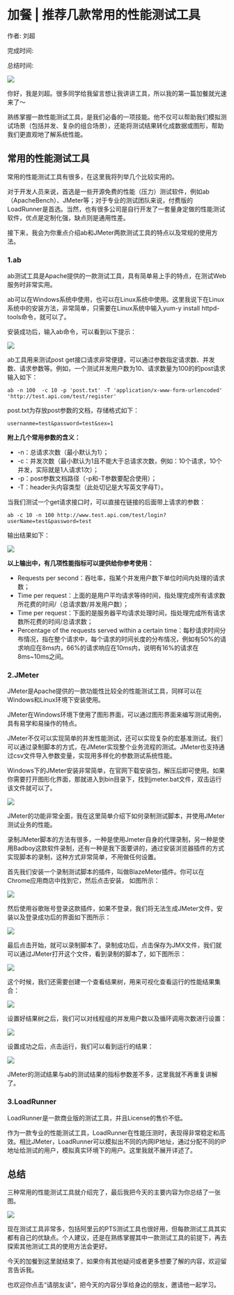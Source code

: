 # 加餐 \| 推荐几款常用的性能测试工具

作者: 刘超

完成时间:

总结时间:

![](<https://static001.geekbang.org/resource/image/a7/ba/a7c4293273ae24baa5b1fcbd64bed7ba.jpg>)

<audio><source src="https://static001.geekbang.org/resource/audio/af/c0/afcc5d1c597fd4c852565dff3478d6c0.mp3" type="audio/mpeg"></audio>

你好，我是刘超。很多同学给我留言想让我讲讲工具，所以我的第一篇加餐就光速来了～

熟练掌握一款性能测试工具，是我们必备的一项技能。他不仅可以帮助我们模拟测试场景（包括并发、复杂的组合场景），还能将测试结果转化成数据或图形，帮助我们更直观地了解系统性能。

## 常用的性能测试工具

常用的性能测试工具有很多，在这里我将列举几个比较实用的。

对于开发人员来说，首选是一些开源免费的性能（压力）测试软件，例如ab（ApacheBench）、JMeter等；对于专业的测试团队来说，付费版的LoadRunner是首选。当然，也有很多公司是自行开发了一套量身定做的性能测试软件，优点是定制化强，缺点则是通用性差。

接下来，我会为你重点介绍ab和JMeter两款测试工具的特点以及常规的使用方法。

### 1\.ab

ab测试工具是Apache提供的一款测试工具，具有简单易上手的特点，在测试Web服务时非常实用。

ab可以在Windows系统中使用，也可以在Linux系统中使用。这里我说下在Linux系统中的安装方法，非常简单，只需要在Linux系统中输入yum-y install httpd-tools命令，就可以了。

安装成功后，输入ab命令，可以看到以下提示：

<!-- [[[read_end]]] -->

![](<https://static001.geekbang.org/resource/image/ac/0a/ac58706f86ebd1d7349561ae501fca0a.png?wh=689*565>)

ab工具用来测试post get接口请求非常便捷，可以通过参数指定请求数、并发数、请求参数等。例如，一个测试并发用户数为10、请求数量为100的的post请求输入如下：

```
ab -n 100  -c 10 -p 'post.txt' -T 'application/x-www-form-urlencoded' 'http://test.api.com/test/register'
```

post.txt为存放post参数的文档，存储格式如下：

```
usernanme=test&password=test&sex=1
```

**附上几个常用参数的含义：**

- \-n：总请求次数（最小默认为1）；
- \-c：并发次数（最小默认为1且不能大于总请求次数，例如：10个请求，10个并发，实际就是1人请求1次）；
- \-p：post参数文档路径（-p和-T参数要配合使用）；
- \-T：header头内容类型（此处切记是大写英文字母T）。

<!-- -->

当我们测试一个get请求接口时，可以直接在链接的后面带上请求的参数：

```
ab -c 10 -n 100 http://www.test.api.com/test/login?userName=test&password=test
```

输出结果如下：

![](<https://static001.geekbang.org/resource/image/66/9b/66e7cf2dafa91a3ae80405f97a91899b.png?wh=938*590>)

**以上输出中，有几项性能指标可以提供给你参考使用：**

- Requests per second：吞吐率，指某个并发用户数下单位时间内处理的请求数；
- Time per request：上面的是用户平均请求等待时间，指处理完成所有请求数所花费的时间/（总请求数/并发用户数）；
- Time per request：下面的是服务器平均请求处理时间，指处理完成所有请求数所花费的时间/总请求数；
- Percentage of the requests served within a certain time：每秒请求时间分布情况，指在整个请求中，每个请求的时间长度的分布情况，例如有50%的请求响应在8ms内，66%的请求响应在10ms内，说明有16%的请求在8ms\~10ms之间。

<!-- -->

### 2\.JMeter

JMeter是Apache提供的一款功能性比较全的性能测试工具，同样可以在Windows和Linux环境下安装使用。

JMeter在Windows环境下使用了图形界面，可以通过图形界面来编写测试用例，具有易学和易操作的特点。

JMeter不仅可以实现简单的并发性能测试，还可以实现复杂的宏基准测试。我们可以通过录制脚本的方式，在JMeter实现整个业务流程的测试。JMeter也支持通过csv文件导入参数变量，实现用多样化的参数测试系统性能。

Windows下的JMeter安装非常简单，在官网下载安装包，解压后即可使用。如果你需要打开图形化界面，那就进入到bin目录下，找到jmeter.bat文件，双击运行该文件就可以了。

![](<https://static001.geekbang.org/resource/image/2d/53/2d96660e8e88a2697e066fd301663153.png?wh=964*505>)

JMeter的功能非常全面，我在这里简单介绍下如何录制测试脚本，并使用JMeter测试业务的性能。

录制JMeter脚本的方法有很多，一种是使用Jmeter自身的代理录制，另一种是使用Badboy这款软件录制，还有一种是我下面要讲的，通过安装浏览器插件的方式实现脚本的录制，这种方式非常简单，不用做任何设置。

首先我们安装一个录制测试脚本的插件，叫做BlazeMeter插件。你可以在Chrome应用商店中找到它，然后点击安装， 如图所示：

![](<https://static001.geekbang.org/resource/image/a8/3e/a8f7403c1b6b720318d97accf191843e.png?wh=1416*575>)

然后使用谷歌账号登录这款插件，如果不登录，我们将无法生成JMeter文件，安装以及登录成功后的界面如下图所示：

![](<https://static001.geekbang.org/resource/image/29/4a/2932afaf9eecb2cce789ad5151180a4a.png?wh=1111*551>)

最后点击开始，就可以录制脚本了。录制成功后，点击保存为JMX文件，我们就可以通过JMeter打开这个文件，看到录制的脚本了，如下图所示：

![](<https://static001.geekbang.org/resource/image/bf/fd/bf03e37ace494cf84171b55f9b63bdfd.png?wh=1536*864>)

这个时候，我们还需要创建一个查看结果树，用来可视化查看运行的性能结果集合：

![](<https://static001.geekbang.org/resource/image/84/69/844a2a65add49c2f4d15b10667943069.png?wh=1923*943>)

设置好结果树之后，我们可以对线程组的并发用户数以及循环调用次数进行设置：

![](<https://static001.geekbang.org/resource/image/43/9b/431ae410ec4369cc81af7622a23b409b.png?wh=1925*940>)

设置成功之后，点击运行，我们可以看到运行的结果：

![](<https://static001.geekbang.org/resource/image/6f/67/6ffe85677e50bb75152d45526a7ba667.png?wh=1927*942>)

JMeter的测试结果与ab的测试结果的指标参数差不多，这里我就不再重复讲解了。

### 3\.LoadRunner

LoadRunner是一款商业版的测试工具，并且License的售价不低。

作为一款专业的性能测试工具，LoadRunner在性能压测时，表现得非常稳定和高效。相比JMeter，LoadRunner可以模拟出不同的内网IP地址，通过分配不同的IP地址给测试的用户，模拟真实环境下的用户。这里我就不展开详述了。

## 总结

三种常用的性能测试工具就介绍完了，最后我把今天的主要内容为你总结了一张图。

![](<https://static001.geekbang.org/resource/image/a7/1a/a70d0081607081471df4db435641b51a.jpg?wh=2644*992>)

现在测试工具非常多，包括阿里云的PTS测试工具也很好用，但每款测试工具其实都有自己的优缺点。个人建议，还是在熟练掌握其中一款测试工具的前提下，再去探索其他测试工具的使用方法会更好。

今天的加餐到这里就结束了，<span class="orange">如果你有其他疑问或者更多想要了解的内容，欢迎留言告诉我。</span>

也欢迎你点击“请朋友读”，把今天的内容分享给身边的朋友，邀请他一起学习。



